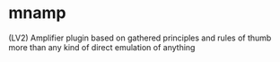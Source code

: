 # mnamp
(LV2) Amplifier plugin based on gathered principles and rules of thumb more than any kind of direct emulation of anything
